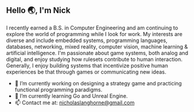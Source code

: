 ## Hello 🌏, I'm Nick

I recently earned a B.S. in Computer Engineering and am continuing to explore the world of programming while I look for work. My interests are diverse and include embedded systems, programming languages, databases, networking, mixed reality, computer vision, machine learning & artificial intelligence. I'm passionate about game systems, both analog and digital, and enjoy studying how rulesets contribute to human interaction. Generally, I enjoy building systems that incentivize positive human experiences be that through games or communicating new ideas.

- 🔭 I’m currently working on designing a strategy game and practicing functional programming paradigms.
- 🌱 I’m currently learning Go and Unreal Engine.
- 📫 Contact me at: [nicholaslanghorne@gmail.com](mailto:nicholaslanghorne@gmail.com)
